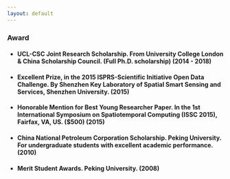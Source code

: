 ```yaml
---
layout: default
---
```

### Award
* #### UCL-CSC Joint Research Scholarship. From University College London & China Scholarship Council. (Full Ph.D. scholarship) (2014 - 2018)
* #### Excellent Prize, in the 2015 ISPRS-Scientific Initiative Open Data Challenge. By Shenzhen Key Laboratory of Spatial Smart Sensing and Services, Shenzhen University. (2015)
* #### Honorable Mention for Best Young Researcher Paper. In the 1st International Symposium on Spatiotemporal Computing (ISSC 2015), Fairfax, VA, US. ($500) (2015)   
* #### China National Petroleum Corporation Scholarship. Peking University. For undergraduate students with excellent academic performance. (2010)
* #### Merit Student Awards. Peking University. (2008)
